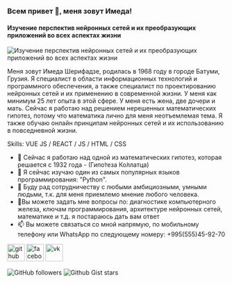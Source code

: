 ### Всем привет 👋, меня зовут Имеда!
#### Изучение перспектив нейронных сетей и их преобразующих приложений во всех аспектах жизни
![Изучение перспектив нейронных сетей и их преобразующих приложений во всех аспектах жизни](https://cdn2.hubspot.net/hubfs/1641429/nnForWordpress.gif)

Меня зовут Имеда Шерифадзе, родилась в 1968 году в городе Батуми, Грузия. Я специалист в области информационных технологий и программного обеспечения, а также специалист по проектированию нейронных сетей и их применению в современной жизни. У меня как минимум 25 лет опыта в этой сфере. У меня есть жена, две дочери и мать.
Сейчас я работаю над решением нерешенных математических гипотез, потому что математика лично для меня неотъемлемая тема. Я также обучаю онлайн принципам нейронных сетей и их использованию в повседневной жизни.

Skills: VUE JS / REACT / JS / HTML / CSS

- 🔭 Сейчас я работаю над одной из математических гипотез, которая решается с 1932 года - (Гипо́теза Ко́ллатца)
- 🌱 Я сейчас изучаю один из самых популярных языков программирования: "Python". 
- 👯 Буду рад сотрудничеству с любыми амбициозными, умными людьми, т.к. для меня приемлемо мнение любого человека. 
- 💬Вы можете задать мне вопросы по: диагностике компьютерного железа, ключам программирования, архитектуре нейронных сетей, математике и т.д. я постараюсь дать вам ответ 
- 📫 Вы можете связаться со мной напрямую, по мобильному телефону или WhatsApp по следующему номеру: +995(555)45-92-70 


[<img src='https://cdn.jsdelivr.net/npm/simple-icons@3.0.1/icons/github.svg' alt='github' height='40'>](https://github.com/https://github.com/ImedaSheriphadze)  [<img src='https://cdn.jsdelivr.net/npm/simple-icons@3.0.1/icons/facebook.svg' alt='facebook' height='40'>](https://www.facebook.com/https://www.facebook.com/imeda.sherifadze)  [<img src='https://cdn.jsdelivr.net/npm/simple-icons@3.0.1/icons/vk.svg' alt='vk' height='40'>](https://vk.com/imeda68)  

![GitHub followers](https://img.shields.io/github/followers/ImedaSheriphadze?style=plastic)  ![Github Gist stars](https://img.shields.io/github/gist/stars/ImedaSheriphadze?style=plastic)
